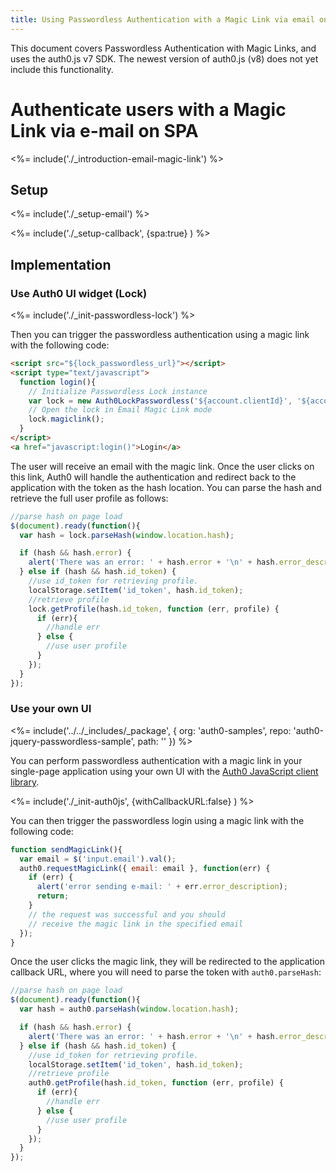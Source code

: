 ```yaml
---
title: Using Passwordless Authentication with a Magic Link via email on SPA
---
```


<div class="alert alert-info">
This document covers Passwordless Authentication with Magic Links, and uses the auth0.js v7 SDK. The newest version of auth0.js (v8) does not yet include this functionality.
</div>

# Authenticate users with a Magic Link via e-mail on SPA

<%= include('./_introduction-email-magic-link') %>

## Setup

<%= include('./_setup-email') %>

<%= include('./_setup-callback', {spa:true} ) %>

## Implementation

### Use Auth0 UI widget (Lock)

<%= include('./_init-passwordless-lock') %>

Then you can trigger the passwordless authentication using a magic link with the following code:

```html
<script src="${lock_passwordless_url}"></script>
<script type="text/javascript">
  function login(){
    // Initialize Passwordless Lock instance
    var lock = new Auth0LockPasswordless('${account.clientId}', '${account.namespace}');
    // Open the lock in Email Magic Link mode
    lock.magiclink();
  }
</script>
<a href="javascript:login()">Login</a>
```

The user will receive an email with the magic link. Once the user clicks on this link, Auth0 will handle the authentication and redirect back to the application with the token as the hash location. You can parse the hash and retrieve the full user profile as follows:

```js
//parse hash on page load
$(document).ready(function(){
  var hash = lock.parseHash(window.location.hash);

  if (hash && hash.error) {
    alert('There was an error: ' + hash.error + '\n' + hash.error_description);
  } else if (hash && hash.id_token) {
    //use id_token for retrieving profile.
    localStorage.setItem('id_token', hash.id_token);
    //retrieve profile
    lock.getProfile(hash.id_token, function (err, profile) {
      if (err){
        //handle err
      } else {
        //use user profile
      }
    });
  }
});
```

### Use your own UI

<%= include('../../_includes/_package', {
  org: 'auth0-samples',
  repo: 'auth0-jquery-passwordless-sample',
  path: ''
}) %>

You can perform passwordless authentication with a magic link in your single-page application using your own UI with the [Auth0 JavaScript client library](/libraries/auth0js).

<%= include('./_init-auth0js', {withCallbackURL:false} ) %>

You can then trigger the passwordless login using a magic link with the following code:

```js
function sendMagicLink(){
  var email = $('input.email').val();
  auth0.requestMagicLink({ email: email }, function(err) {
    if (err) {
      alert('error sending e-mail: ' + err.error_description);
      return;
    }
    // the request was successful and you should
    // receive the magic link in the specified email
  });
}
```

Once the user clicks the magic link, they will be redirected to the application callback URL, where you will need to parse the token with `auth0.parseHash`:

```js
//parse hash on page load
$(document).ready(function(){
  var hash = auth0.parseHash(window.location.hash);

  if (hash && hash.error) {
    alert('There was an error: ' + hash.error + '\n' + hash.error_description);
  } else if (hash && hash.id_token) {
    //use id_token for retrieving profile.
    localStorage.setItem('id_token', hash.id_token);
    //retrieve profile
    auth0.getProfile(hash.id_token, function (err, profile) {
      if (err){
        //handle err
      } else {
        //use user profile
      }
    });
  }
});
```
